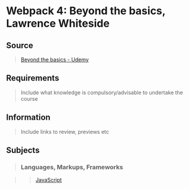 # Webpack 4: Beyond the basics, Lawrence Whiteside

## Source

>[Beyond the basics - Udemy](https://www.udemy.com/webpack-beyond-the-basics/)

## Requirements

>Include what knowledge is compulsory/advisable to undertake the course

## Information

>Include links to review, previews etc

## Subjects

>### Languages, Markups, Frameworks

>>[JavaScript](../subjects/javascript.md)
